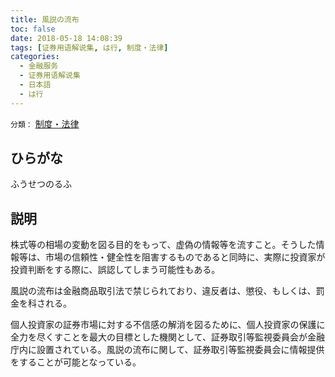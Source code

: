 ```yaml
---
title: 風説の流布
toc: false
date: 2018-05-18 14:08:39
tags: [证券用语解说集, は行, 制度・法律]
categories:
  - 金融服务
  - 证券用语解说集
  - 日本語
  - は行
---
```


`分類：` [制度・法律](/tags/制度・法律/)

## ひらがな

ふうせつのるふ

## 説明

株式等の相場の変動を図る目的をもって、虚偽の情報等を流すこと。そうした情報等は、市場の信頼性・健全性を阻害するものであると同時に、実際に投資家が投資判断をする際に、誤認してしまう可能性もある。

風説の流布は金融商品取引法で禁じられており、違反者は、懲役、もしくは、罰金を科される。

個人投資家の証券市場に対する不信感の解消を図るために、個人投資家の保護に全力を尽くすことを最大の目標とした機関として、証券取引等監視委員会が金融庁内に設置されている。風説の流布に関して、証券取引等監視委員会に情報提供をすることが可能となっている。
